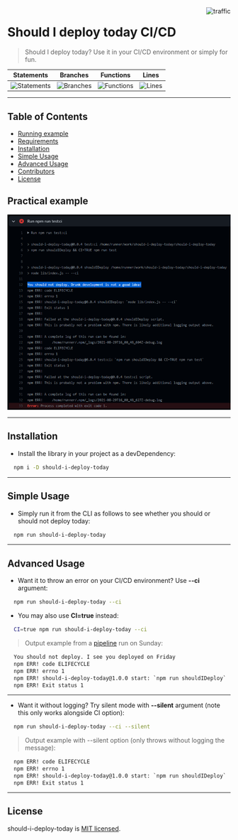<img align="right" alt="traffic" src="https://pv-badge.herokuapp.com/total.svg?repo_id=olavoparno-should-i-deploy-today"/>

# Should I deploy today CI/CD

> Should I deploy today? Use it in your CI/CD environment or simply for fun.

| Statements                                                                    | Branches                                                                                       | Functions                                                                          | Lines                                                               |
| ----------------------------------------------------------------------------- | ---------------------------------------------------------------------------------------------- | ---------------------------------------------------------------------------------- | ------------------------------------------------------------------- |
| ![Statements](https://img.shields.io/badge/statements-100%25-brightgreen.svg) | ![Branches](https://img.shields.io/badge/Branches%20are%20troublesome!-100%25-brightgreen.svg) | ![Functions](https://img.shields.io/badge/Mis%20funciones!-100%25-brightgreen.svg) | ![Lines](https://img.shields.io/badge/lines-100%25-brightgreen.svg) |

---

## Table of Contents

- [Running example](#running-example)
- [Requirements](#requirements)
- [Installation](#installation)
- [Simple Usage](#simple-usage)
- [Advanced Usage](#advanced-usage)
- [Contributors](#contributors)
- [License](#license)

## Practical example

![Example](./assets/practical-example.png)

---

## Installation

- Install the library in your project as a devDependency:

```bash
  npm i -D should-i-deploy-today
```

---

## Simple Usage

- Simply run it from the CLI as follows to see whether you should or should not deploy today:

```bash
  npm run should-i-deploy-today
```

---

## Advanced Usage

- Want it to throw an error on your CI/CD environment? Use **--ci** argument:

```bash
  npm run should-i-deploy-today --ci
```

- You may also use **CI=true** instead:

```bash
  CI=true npm run should-i-deploy-today --ci
```

> Output example from a [pipeline](https://github.com/olavoparno/should-i-deploy-today/runs/3455432573?check_suite_focus=true) run on Sunday:

```shell
  You should not deploy. I see you deployed on Friday
  npm ERR! code ELIFECYCLE
  npm ERR! errno 1
  npm ERR! should-i-deploy-today@1.0.0 start: `npm run shouldIDeploy`
  npm ERR! Exit status 1
```

---

- Want it without logging? Try silent mode with **--silent** argument (note this only works alongside CI option):

```bash
  npm run should-i-deploy-today --ci --silent
```

> Output example with --silent option (only throws without logging the message):

```shell
  npm ERR! code ELIFECYCLE
  npm ERR! errno 1
  npm ERR! should-i-deploy-today@1.0.0 start: `npm run shouldIDeploy`
  npm ERR! Exit status 1
```

---

## License

should-i-deploy-today is [MIT licensed](./LICENSE).
